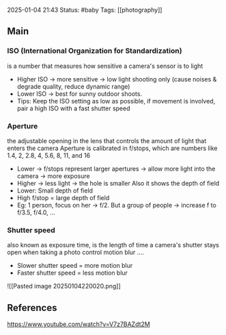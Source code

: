 2025-01-04 21:43
Status: #baby
Tags: [[photography]]
## Main

### ISO (International Organization for Standardization)

is a number that measures how sensitive a camera's sensor is to light
- Higher ISO -> more sensitive -> low light shooting only (cause noises & degrade quality, reduce dynamic range)
- Lower ISO -> best for sunny outdoor shoots. 
- Tips: Keep the ISO setting as low as possible, if movement is involved, pair a high ISO with a fast shutter speed

### Aperture
the adjustable opening in the lens that controls the amount of light that enters the camera
Aperture is calibrated in f/stops, which are numbers like 1.4, 2, 2.8, 4, 5.6, 8, 11, and 16

- Lower -> f/stops represent larger apertures -> allow more light into the camera -> more exposure
- Higher -> less light -> the hole is smaller
Also it shows the depth of field
- Lower: Small depth of field
- High f/stop = large depth of field
- Eg: 1 person, focus on her -> f/2. But a group of people -> increase f to f/3.5, f/4.0, ...

### Shutter speed
also known as exposure time, is the length of time a camera's shutter stays open when taking a photo
control motion blur ....
- Slower shutter speed = more motion blur
- Faster shutter speed = less motion blur

![[Pasted image 20250104220020.png]]

## References
https://www.youtube.com/watch?v=V7z7BAZdt2M
